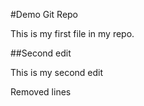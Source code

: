 #Demo Git Repo

This is my first file in my repo.

##Second edit 


This is my second edit

Removed lines